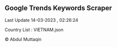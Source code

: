 

## Google Trends Keywords Scraper 
 
Last Update 14-03-2023 , 02:26:24

Country List :
VIETNAM.json



© Abdul Muttaqin 
